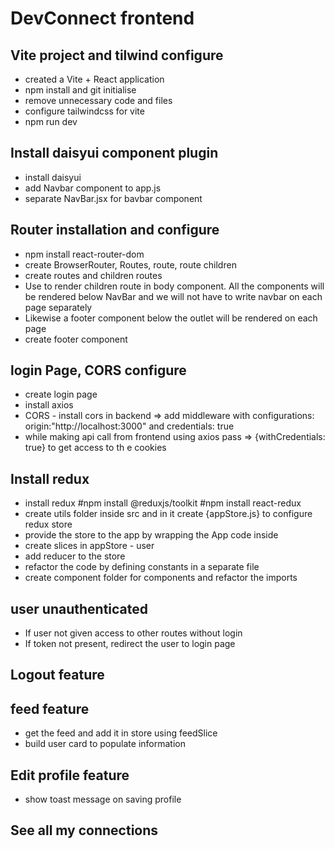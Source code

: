 # DevConnect frontend

## Vite project and tilwind configure

- created a Vite + React application
- npm install and git initialise
- remove unnecessary code and files
- configure tailwindcss for vite
- npm run dev

## Install daisyui component plugin

- install daisyui
- add Navbar component to app.js
- separate NavBar.jsx for bavbar component

## Router installation and configure

- npm install react-router-dom
- create BrowserRouter, Routes, route, route children
- create routes and children routes
- Use <Outlet/> to render children route in body component. All the components will be rendered below NavBar and we will not have to write navbar on each page separately
- Likewise a footer component below the outlet will be rendered on each page
- create footer component

## login Page, CORS configure

- create login page
- install axios
- CORS - install cors in backend => add middleware with configurations: origin:"http://localhost:3000" and credentials: true
- while making api call from frontend using axios pass => {withCredentials: true} to get access to th e cookies

## Install redux

- install redux
  #npm install @reduxjs/toolkit
  #npm install react-redux
- create utils folder inside src and in it create {appStore.js} to configure redux store
- provide the store to the app by wrapping the App code inside <Provider store={appStore}>
- create slices in appStore - user
- add reducer to the store
- refactor the code by defining constants in a separate file
- create component folder for components and refactor the imports

## user unauthenticated

- If user not given access to other routes without login
- If token not present, redirect the user to login page

## Logout feature

## feed feature

- get the feed and add it in store using feedSlice
- build user card to populate information

## Edit profile feature

- show toast message on saving profile

## See all my connections
